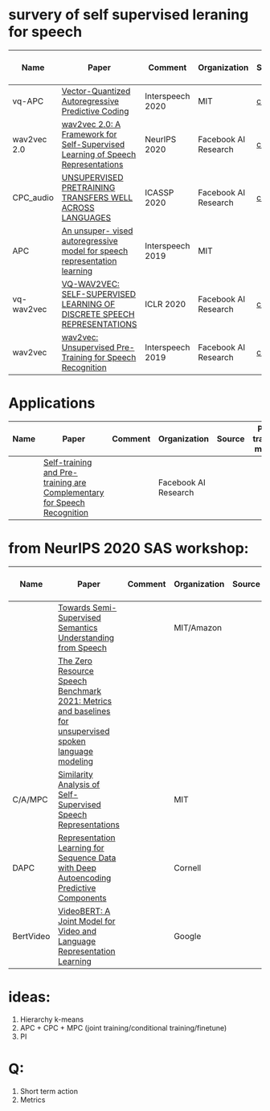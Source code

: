 # survery of self supervised leraning for speech

| Name        | Paper                                  | Comment | Organization | Source | Pre-trained model |
| ----------- | -------------------------------------- | ------- | ------------ | ------ | ----------------- |
| vq-APC      | [Vector-Quantized Autoregressive Predictive Coding](https://arxiv.org/pdf/2005.08392.pdf) | Interspeech 2020 | MIT | [code](https://github.com/iamyuanchung/VQ-APC) | |
| wav2vec 2.0 | [wav2vec 2.0: A Framework for Self-Supervised Learning of Speech Representations](https://arxiv.org/abs/2006.11477)       | NeurIPS 2020 | Facebook AI Research | [code](https://github.com/pytorch/fairseq/tree/master/examples/wav2vec) | [models](https://github.com/pytorch/fairseq/blob/master/examples/wav2vec/README.md) |
| CPC_audio   | [UNSUPERVISED PRETRAINING TRANSFERS WELL ACROSS LANGUAGES](https://arxiv.org/pdf/2002.02848.pdf) | ICASSP 2020 | Facebook AI Research | [code](https://github.com/facebookresearch/CPC_audio) |  |
| APC         | [An unsuper- vised autoregressive model for speech representation learning](https://arxiv.org/pdf/1904.03240.pdf) | Interspeech 2019 | MIT |        |                   |
| vq-wav2vec  | [VQ-WAV2VEC: SELF-SUPERVISED LEARNING OF DISCRETE SPEECH REPRESENTATIONS](https://arxiv.org/pdf/1910.05453.pdf)   | ICLR 2020 | Facebook AI Research | [code](https://github.com/pytorch/fairseq/tree/master/examples/wav2vec)       | [models](https://github.com/pytorch/fairseq/blob/master/examples/wav2vec/README.md) |
| wav2vec     | [wav2vec: Unsupervised Pre-Training for Speech Recognition](https://arxiv.org/pdf/1904.05862.pdf)   | Interspeech 2019 | Facebook AI Research | [code](https://github.com/pytorch/fairseq/tree/master/examples/wav2vec)       | [models](https://github.com/pytorch/fairseq/blob/master/examples/wav2vec/README.md) |

# Applications
| Name        | Paper                                  | Comment | Organization | Source | Pre-trained model |
| ----------- | -------------------------------------- | ------- | ------------ | ------ | ----------------- |
|             | [Self-training and Pre-training are Complementary for Speech Recognition](http://arxiv.org/abs/2010.11430) |  | Facebook AI Research | | |


# from NeurIPS 2020 SAS workshop:
| Name        | Paper                                  | Comment | Organization | Source | Pre-trained model |
| ----------- | -------------------------------------- | ------- | ------------ | ------ | ----------------- |
|             | [Towards Semi-Supervised Semantics Understanding from Speech](https://arxiv.org/abs/2011.06195) |  | MIT/Amazon | | |
|             | [The Zero Resource Speech Benchmark 2021: Metrics and baselines for unsupervised spoken language modeling](https://arxiv.org/pdf/2011.11588.pdf) |  | | | |
|   C/A/MPC   | [Similarity Analysis of Self-Supervised Speech Representations](https://arxiv.org/abs/2010.11481) |  | MIT | | |
|   DAPC      | [Representation Learning for Sequence Data with Deep Autoencoding Predictive Components](https://arxiv.org/abs/2010.03135) |  | Cornell | | |
|  BertVideo  | [VideoBERT: A Joint Model for Video and Language Representation Learning](https://arxiv.org/pdf/1904.01766.pdf) |  | Google | | |

# ideas:

1. Hierarchy k-means
2. APC + CPC + MPC (joint training/conditional training/finetune)
3. PI

# Q:
1. Short term action
2. Metrics

